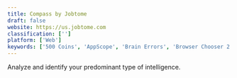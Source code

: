 ```yaml
---
title: Compass by Jobtome
draft: false 
website: https://us.jobtome.com
classification: ['']
platform: ['Web']
keywords: ['500 Coins', 'AppScope', 'Brain Errors', 'Browser Chooser 2', 'Browser Fairy', 'Choosy', 'Civic Token', 'Cleanz', 'CodeCloud.me', 'Creative Everywhere', 'DappRadar', 'Highbrow', 'Knozen', 'PixelFed', 'Product Key Explorer', 'Random Elon', 'Recover Keys', 'SterJo Key Finder', 'Volley', 'Youniverse']
---
```

Analyze and identify your predominant type of intelligence.
